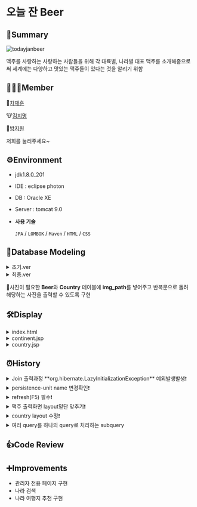 # 오늘 잔 Beer

## 📝Summary

![todayjanbeer](https://user-images.githubusercontent.com/44844956/132780828-d92f15af-3d55-4f09-9934-b40549b6fa49.jpg)

맥주를 사랑하는 사랑하는 사람들을 위해 각 대륙별, 나라별 대표 맥주를 소개해줌으로써 세계에는 다양하고 맛있는 맥주들이 있다는 것을 알리기 위함

## 👨‍👦‍👦Member

🐷[차재훈](https://coblin.tistory.com/)

🐮[김지명](https://jimyeung-dev-til.tistory.com/)

🐶[방지원](https://url.kr/7hb6un)

저희를 눌러주세요~

## ⚙Environment

-   jdk1.8.0_201
    
-   IDE : eclipse photon
    
-   DB : Oracle XE
    
-   Server : tomcat 9.0
    
-   **사용 기술**
    
    `JPA` / `LOMBOK` / `Maven` / `HTML` / `CSS`
    

## 🐳Database Modeling

<details>
<summary>초기.ver</summary>
<div markdown="1">       

![Untitled](https://user-images.githubusercontent.com/44844956/132781059-33a5a8ba-9098-4f41-ab12-8ac588747b19.png)

</div>
</details>


<details>
<summary>최종.ver</summary>
<div markdown="1">       

![Untitled2](https://user-images.githubusercontent.com/44844956/132781064-c8b1bef4-1d6b-478e-9beb-3da29e524ab0.png)

</div>
</details>
    
🚨사진이 필요한 **Beer**와 **Country** 테이블에 **img_path**를 넣어주고 반복문으로 돌려 해당하는 사진을 출력할 수 있도록 구현

## 🛠Display

<details>
<summary>index.html</summary>
<div markdown="1">       

![index](https://user-images.githubusercontent.com/44844956/132781747-c2bef578-9406-4789-8687-e145e492f3f4.png)

</div>
</details>

<details>
<summary>continent.jsp</summary>
<div markdown="1">       

![continent](https://user-images.githubusercontent.com/44844956/132781752-a3750a2f-fc0f-432a-b569-4457309e31c7.png)

![continent2](https://user-images.githubusercontent.com/44844956/132781756-5e6eddc0-b7b9-410f-97eb-973202f389ea.png)
	
</div>
</details>

<details>
<summary>country.jsp</summary>
<div markdown="1">       

![country](https://user-images.githubusercontent.com/44844956/132781759-82030143-f361-481d-b3a0-7e9af666771b.png)

</div>
</details>

## ⏰History

<details>
<summary>Join 출력과정 **org.hibernate.LazyInitializationException** 예외발생발생❗</summary>
<div markdown="1">       

```java
<< 해결전 >>
//Continenty.java
@Column(name="country_idx", nullable=true, unique=true)
@OneToMany(fetch=FetchType.EAGER, mappedBy="continentIdx")
private List<Country> countryIdx;

@ManyToOne(fetch=FetchType.EAGER)
@JoinColumn(name="continent_idx")
private Continent continentIdx;

@Column(name="beer_idx", nullable=true, unique=true)
@OneToMany(fetch=FetchType.EAGER, mappedBy="countryIdx")
private List<Beer> beerIdx;

@ManyToOne(fetch=FetchType.EAGER)
@JoinColumn(name="country_idx")
private Country countryIdx;

<< 해결 후>>

@Column(name="country_idx", nullable=true, unique=true)
@OneToMany(fetch=FetchType.EAGER, mappedBy="continentIdx")
private List<Country> countryIdx;

@ManyToOne(fetch=FetchType.EAGER)
@JoinColumn(name="continent_idx")
private Continent continentIdx;

@Column(name="beer_idx", nullable=true, unique=true)
@OneToMany(fetch=FetchType.EAGER, mappedBy="countryIdx")
private List<Beer> beerIdx;

@ManyToOne(fetch=FetchType.EAGER)
@JoinColumn(name="country_idx")
private Country countryIdx;
    
```
    
    FetchType.Lazy 로 조인문이 처리되지 않아서 FetchType.Eager로 변경해주어 문제없이 출력되도록 조치
    
    💢평소에는 Lazy문을 사용하는 것이 좋으나 조인 부분에 있어서 원하는 값이 출력 되지 않을경우 Eager를 사용해준다.

</div>
</details>

<details>
<summary>persistence-unit name 변경확인❗</summary>
<div markdown="1">       

```java
<persistence-unit name="oracleDBUse">
	...
</persistence-unit>
    
```
    
```java
public class DBUtil {
	private static EntityManagerFactory emf;

static {
	emf = Persistence.createEntityManagerFactory("oracleDBUse");
}
    
```
    
DBUtil에 있는 DB명칭과 persistence-unit name에 있는 DB 이름이 일치하는지 꼭 확인해준다.

코드 부분만 생각하다보니 이 부분을 놓쳐 계속 에러가 뜨는데도 오랜시간동안 잡지 못했던 에러입니다.

</div>
</details>

<details>
<summary>refresh(F5) 필수❗</summary>
<div markdown="1">       

-   git pull 받은 경우
-   project 폴더에 image 추가하거나 변경된 경우    
	
![refresh](https://user-images.githubusercontent.com/44844956/132782925-0380e5ef-8558-4e07-8e13-d783ed2ed2df.png)

</div>
</details>

<details>
<summary>맥주 출력화면 layout밑단 맞추기❗</summary>
<div markdown="1">       

맥주 설명 길이가 짧을 때 해당 영역의 layout이 어긋나는 상황이 발생하였다.

최소 높이를 style="min-height:150px"로 설정하여 해결점을 찾음.
    
-   적용 전
![before1](https://user-images.githubusercontent.com/44844956/132782933-a208b9e1-ab1f-44f2-b008-76b3a9e6cbbb.png)

-   적용 후
  ![after1](https://user-images.githubusercontent.com/44844956/132782937-2dc94f34-1972-4031-9445-ac4b18a257a3.png)
        
```java
<div class="w3-row-padding" style="margin:0 -16px">
	<c:forEach items="${requestScope.selectBeer}" var="data">
		<div class="w3-half w3-margin-bottom">
			<ul class="w3-ul w3-white w3-center w3-opacity w3-hover-opacity-off">
				<li class="w3-black w3-xlarge w3-padding-32">
					<img alt="맥주" src="images/beer/${data.imgPath}" width="100%">
					<br>
					<h3 class="w3-Jua">${data.name}</h3>
				</li>
				<li class="w3-padding-16 w3-Jua">${data.alcohol}</li>
				<li class="w3-padding-16 w3-Jua">${data.kinds}</li>
				<li class="w3-padding-16 w3-Jua" style="min-height:150px;">${data.info}</li>
			</ul>
		</div>
	</c:forEach>
</div>

```

</div>
</details>

<details>
<summary>country layout 수정❗</summary>
<div markdown="1">       

w3-third : class 영역의 넓이를 1/3(33.3%) 로 나눠주는 class
    
img 마다 w3-third를 만들어 사용하다 보니 이미지 크기가 안맞는 경우 해당 위치를 무시하고 이미지가 들어갈 수 있는 자리에 이미지가 들어가 빈 공간이 생기는 현상을 발견

w3-third를 3개만 만들어서 이미지 크기와 상관없이 위에서 아래로 이미지가 쌓이는 형태로 구현 하여 해결

-   수정 전
	![before2](https://user-images.githubusercontent.com/44844956/132783054-9299e19b-ed10-418a-bb2d-989dc850932f.png)
        
```java
<c:forEach items="${requestScope.selectCountryList}" var="data" varStatus="status">
	<div class="w3-third">
		<a href="${url}controller?command=beer&country=${data.countryIdx}">
			<div class="w3-hover-opacity w3-display-container">
				<img src="images/country/${data.imgPath}" style="width:100%">		
				<div class="w3-display-middle w3-display-hover">
					<p class="w3-xlarge font-effect-shadow-multiple">${data.name}</p>
				</div>
			</div>
		</a>
	</div>
</c:forEach>

```
        
-   수정 후
	![after2](https://user-images.githubusercontent.com/44844956/132783059-6a2db77b-7810-4554-bf5a-035c556af331.png)
        
```java
<div class="w3-third">
	<c:forEach items="${requestScope.selectCountryList}" var="data" begin="0" step="3" varStatus="status">
		<a href="${url}controller?command=beer&country=${data.countryIdx}">
			<div class="w3-hover-opacity w3-display-container">
				<img src="images/country/${data.imgPath}" style="width:100%">		
				<div class="w3-display-middle w3-display-hover">
					<p class="w3-xlarge font-effect-shadow-multiple w3-Jua">${data.name}</p>
				</div>
			</div>
		</a>
	</c:forEach>
</div>

<div class="w3-third">
	<c:forEach items="${requestScope.selectCountryList}" var="data" begin="1" step="3" varStatus="status">
		<a href="${url}controller?command=beer&country=${data.countryIdx}">
			<div class="w3-hover-opacity w3-display-container">
				<img src="images/country/${data.imgPath}" style="width:100%">		
				<div class="w3-display-middle w3-display-hover">
					<p class="w3-xlarge font-effect-shadow-multiple w3-Jua">${data.name}</p>
				</div>
			</div>
		</a>
	</c:forEach>
</div>

<div class="w3-third">
	<c:forEach items="${requestScope.selectCountryList}" var="data" begin="2" step="3" varStatus="status">
		<a href="${url}controller?command=beer&country=${data.countryIdx}">
			<div class="w3-hover-opacity w3-display-container">
				<img src="images/country/${data.imgPath}" style="width:100%">		
				<div class="w3-display-middle w3-display-hover">
					<p class="w3-xlarge font-effect-shadow-multiple w3-Jua">${data.name}</p>
				</div>
			</div>
		</a>
	</c:forEach>
</div>

```

</div>
</details>
    
<details>
<summary>여러 query를 하나의 query로 처리하는 subquery</summary>
<div markdown="1">       

```sql
    SELECT CONTINENT_IDX FROM country WHERE CONTINENT_IDX = ?;
    SELECT * FROM COUNTRY WHERE CONTINENT_IDX = ?;
    
    SELECT * 
    FROM COUNTRY 
    WHERE CONTINENT_IDX = (SELECT CONTINENT_IDX 
			   FROM country 
			   WHERE CONTINENT_IDX = ?);
```

</div>
</details>
    
## 👍Code Review


## ➕Improvements

-   관리자 전용 페이지 구현
-   나라 검색
-   나라 여행지 추천 구현
